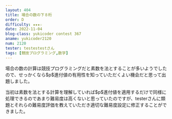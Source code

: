 ```yaml
---
layout: 404
title: 場合の数の下８桁
order: D
difficulty: ★★★☆
date: 2022-11-04
blog-class: yukicoder contest 367
aname: yukicoder2120
num: 2120
tester: testestestさん
tags: [競技プログラミング,数学]
---
```


<p>
場合の数の計算は競技プログラミングだと素数を法とすることが多いようでしたので、せっかくなら$p$進付値の有用性を知っていただくよい機会だと思って出題しました。
</p>
<p>
当初は素数を法とする計算を理解していれば$p$進付値を適用するだけで同様に処理できるのであまり難易度は高くないと思っていたのですが、testerさんに類題とそれらの難易度評価を教えていただき適切な難易度設定に修正することができました。
</p>

